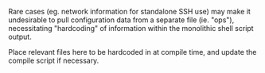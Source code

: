 Rare cases (eg. network information for standalone SSH use) may make it undesirable to pull configuration data from a separate file (ie. "ops"), necessitating "hardcoding" of information within the monolithic shell script output.

Place relevant  files here to be hardcoded in at compile time, and update the compile script if necessary.

